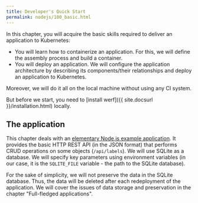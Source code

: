 ```yaml
---
title: Developer's Quick Start
permalink: nodejs/100_basic.html
---
```


In this chapter, you will acquire the basic skills required to deliver an application to Kubernetes:
- You will learn how to containerize an application. For this, we will define the assembly process and build a container.
- You will deploy an application. We will configure the application architecture by describing its components/their relationships and deploy an application to Kubernetes.

Moreover, we will do it all on the local machine without using any CI system.

But before we start, you need to [install werf]({{ site.docsurl }}/installation.html) locally.

## The application

This chapter deals with an [elementary Node.js example application](https://github.com/werf/werf-guides/tree/master/examples/nodejs/000_app). It provides the basic HTTP REST API (in the JSON format) that performs CRUD operations on some objects (`/api/labels`). We will use SQLite as a database. We will specify key parameters using environment variables (in our case, it is the `SQLITE_FILE` variable - the path to the SQLite database).

For the sake of simplicity, we will not preserve the data in the SQLite database. Thus, the data will be deleted after each redeployment of the application. We will cover the issues of data storage and preservation in the chapter "Full-fledged applications".

<div id="go-forth-button">
    <go-forth url="100_basic/10_build.html" label="Building an image" framework="{{ page.label_framework }}" ci="{{ page.label_ci }}" guide-code="{{ page.guide_code }}" base-url="{{ site.baseurl }}"></go-forth>
</div>
